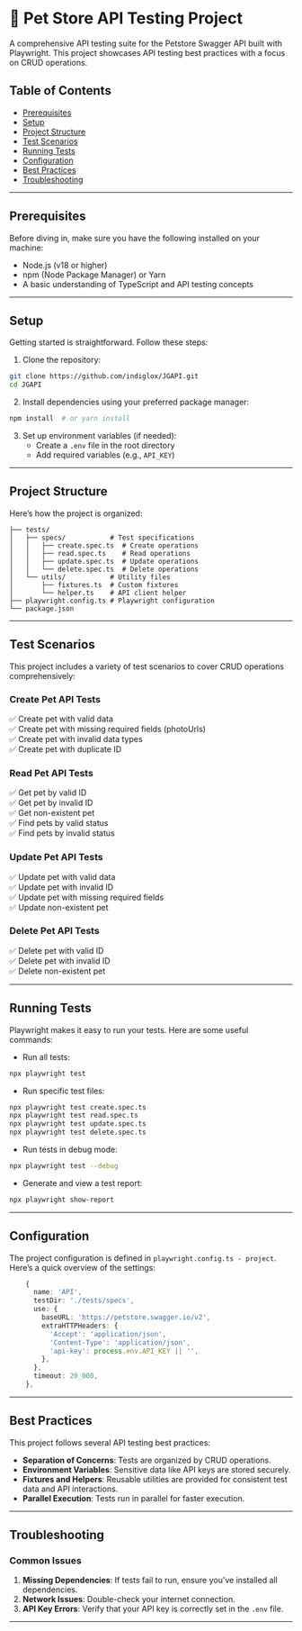 # 🐾 Pet Store API Testing Project

A comprehensive API testing suite for the Petstore Swagger API built with Playwright. This project showcases API testing best practices with a focus on CRUD operations.

## Table of Contents

- [Prerequisites](#prerequisites)
- [Setup](#setup)
- [Project Structure](#project-structure)
- [Test Scenarios](#test-scenarios)
- [Running Tests](#running-tests)
- [Configuration](#configuration)
- [Best Practices](#best-practices)
- [Troubleshooting](#troubleshooting)

---

## Prerequisites

Before diving in, make sure you have the following installed on your machine:

- Node.js (v18 or higher)
- npm (Node Package Manager) or Yarn
- A basic understanding of TypeScript and API testing concepts

---

## Setup

Getting started is straightforward. Follow these steps:

1. Clone the repository:
```bash
git clone https://github.com/indiglox/JGAPI.git
cd JGAPI
```

2. Install dependencies using your preferred package manager:
```bash
npm install  # or yarn install
```

3. Set up environment variables (if needed):
   - Create a `.env` file in the root directory
   - Add required variables (e.g., `API_KEY`)

---

## Project Structure

Here’s how the project is organized:

```
├── tests/
│   ├── specs/           # Test specifications
│   │   ├── create.spec.ts  # Create operations
│   │   ├── read.spec.ts    # Read operations
│   │   ├── update.spec.ts  # Update operations
│   │   └── delete.spec.ts  # Delete operations
│   └── utils/           # Utility files
│       ├── fixtures.ts  # Custom fixtures
│       └── helper.ts    # API client helper
├── playwright.config.ts # Playwright configuration
└── package.json
```

---

## Test Scenarios

This project includes a variety of test scenarios to cover CRUD operations comprehensively:

### Create Pet API Tests
✅ Create pet with valid data  
✅ Create pet with missing required fields (photoUrls)  
✅ Create pet with invalid data types  
✅ Create pet with duplicate ID  

### Read Pet API Tests
✅ Get pet by valid ID  
✅ Get pet by invalid ID  
✅ Get non-existent pet  
✅ Find pets by valid status  
✅ Find pets by invalid status  

### Update Pet API Tests
✅ Update pet with valid data  
✅ Update pet with invalid ID  
✅ Update pet with missing required fields  
✅ Update non-existent pet  

### Delete Pet API Tests
✅ Delete pet with valid ID  
✅ Delete pet with invalid ID  
✅ Delete non-existent pet  

---

## Running Tests

Playwright makes it easy to run your tests. Here are some useful commands:

- Run all tests:
```bash
npx playwright test
```

- Run specific test files:
```bash
npx playwright test create.spec.ts
npx playwright test read.spec.ts
npx playwright test update.spec.ts
npx playwright test delete.spec.ts
```

- Run tests in debug mode:
```bash
npx playwright test --debug
```

- Generate and view a test report:
```bash
npx playwright show-report
```

---

## Configuration

The project configuration is defined in `playwright.config.ts - project`. Here’s a quick overview of the settings:

```typescript
    {
      name: 'API',
      testDir: './tests/specs',
      use: {
        baseURL: 'https://petstore.swagger.io/v2',
        extraHTTPHeaders: {
          'Accept': 'application/json',
          'Content-Type': 'application/json',
          'api-key': process.env.API_KEY || '',
        },
      },
      timeout: 20_000,
    },
```

---

## Best Practices

This project follows several API testing best practices:
- **Separation of Concerns**: Tests are organized by CRUD operations.
- **Environment Variables**: Sensitive data like API keys are stored securely.
- **Fixtures and Helpers**: Reusable utilities are provided for consistent test data and API interactions.
- **Parallel Execution**: Tests run in parallel for faster execution.

---

## Troubleshooting

### Common Issues

1. **Missing Dependencies**: If tests fail to run, ensure you’ve installed all dependencies.
2. **Network Issues**: Double-check your internet connection.
3. **API Key Errors**: Verify that your API key is correctly set in the `.env` file.

---
